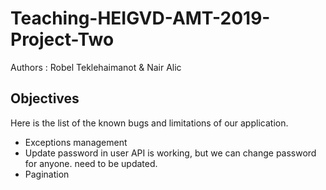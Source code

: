 # Teaching-HEIGVD-AMT-2019-Project-Two

Authors : Robel Teklehaimanot & Nair Alic

## Objectives

Here is the list of the known bugs and limitations of our application.

- Exceptions management
- Update password in user API is working, but we can change password for anyone. need to be updated.
- Pagination